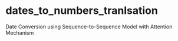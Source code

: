 # dates_to_numbers_tranlsation
Date Conversion using Sequence-to-Sequence Model with Attention Mechanism
